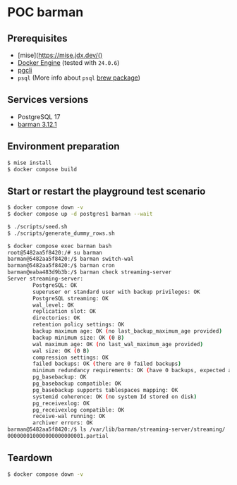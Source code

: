 # POC barman

## Prerequisites

- [mise](https://mise.jdx.dev/()
- [Docker Engine](https://docs.docker.com/engine/) (tested with `24.0.6`)
- [pgcli](https://www.pgcli.com/)
- `psql` (More info about `psql` [brew package](https://stackoverflow.com/a/49689589/261061))

## Services versions

- PostgreSQL 17
- [barman 3.12.1](https://github.com/EnterpriseDB/barman/releases/tag/release/3.12.1)

## Environment preparation

```sh
$ mise install
$ docker compose build
```

## Start or restart the playground test scenario

```sh
$ docker compose down -v
$ docker compose up -d postgres1 barman --wait
```

```sh
$ ./scripts/seed.sh
$ ./scripts/generate_dummy_rows.sh
```

```sh
$ docker compose exec barman bash
root@5482aa5f8420:/# su barman
barman@5482aa5f8420:/$ barman switch-wal
barman@5482aa5f8420:/$ barman cron
barman@eaba483d9b3b:/$ barman check streaming-server
Server streaming-server:
        PostgreSQL: OK
        superuser or standard user with backup privileges: OK
        PostgreSQL streaming: OK
        wal_level: OK
        replication slot: OK
        directories: OK
        retention policy settings: OK
        backup maximum age: OK (no last_backup_maximum_age provided)
        backup minimum size: OK (0 B)
        wal maximum age: OK (no last_wal_maximum_age provided)
        wal size: OK (0 B)
        compression settings: OK
        failed backups: OK (there are 0 failed backups)
        minimum redundancy requirements: OK (have 0 backups, expected at least 0)
        pg_basebackup: OK
        pg_basebackup compatible: OK
        pg_basebackup supports tablespaces mapping: OK
        systemid coherence: OK (no system Id stored on disk)
        pg_receivexlog: OK
        pg_receivexlog compatible: OK
        receive-wal running: OK
        archiver errors: OK
barman@5482aa5f8420:/$ ls /var/lib/barman/streaming-server/streaming/
000000010000000000000001.partial
```

## Teardown

```sh
$ docker compose down -v
```

